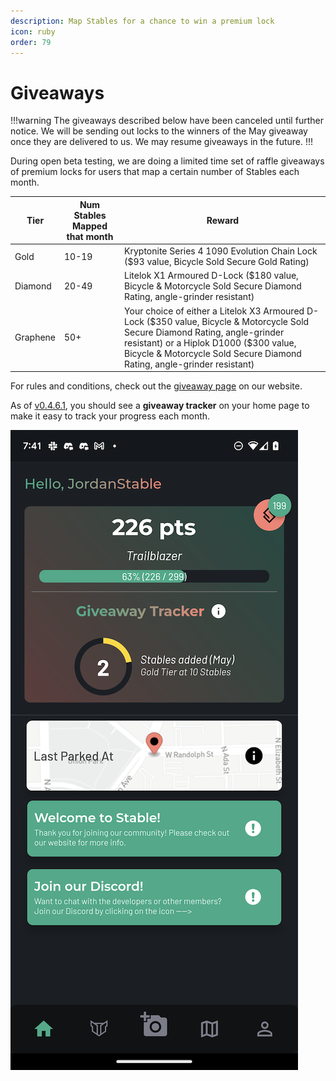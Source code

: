 ```yaml
---
description: Map Stables for a chance to win a premium lock
icon: ruby
order: 79
---
```


# Giveaways

!!!warning
The giveaways described below have been canceled until further notice. We will be sending out locks to the winners of the May giveaway once they are delivered to us. We may resume giveaways in the future.
!!!

During open beta testing, we are doing a limited time set of raffle giveaways of premium locks for users that map a certain number of Stables each month.

| Tier | Num Stables Mapped that month | Reward |
| ---- | ------------------------------------- | ------ |
| Gold | 10-19 | Kryptonite Series 4 1090 Evolution Chain Lock ($93 value, Bicycle Sold Secure Gold Rating) |
| Diamond | 20-49 | Litelok X1 Armoured D-Lock ($180 value, Bicycle & Motorcycle Sold Secure Diamond Rating, angle-grinder resistant) |
| Graphene | 50+ | Your choice of either a Litelok X3 Armoured D-Lock ($350 value, Bicycle & Motorcycle Sold Secure Diamond Rating, angle-grinder resistant) or a Hiplok D1000 ($300 value, Bicycle & Motorcycle Sold Secure Diamond Rating, angle-grinder resistant) |

For rules and conditions, check out the [giveaway page](https://www.stablemobility.io/giveaway) on our website.

As of [v0.4.6.1](../reference/changelog.md#v0461), you should see a **giveaway tracker** on your home page to make it easy to track your progress each month.

![](../static/screenshots/giveaways/giveaway-tracker.png)
